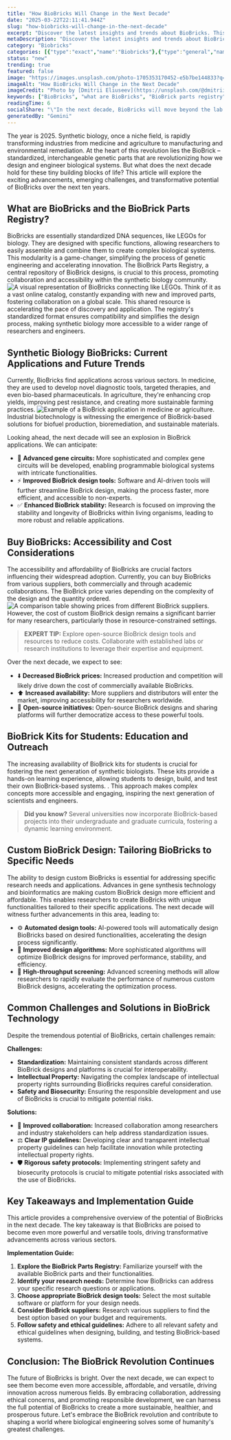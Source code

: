 ```yaml
---
title: "How BioBricks Will Change in the Next Decade"
date: "2025-03-22T22:11:41.944Z"
slug: "how-biobricks-will-change-in-the-next-decade"
excerpt: "Discover the latest insights and trends about BioBricks. This comprehensive guide covers everything you need to know about BioBricks in 2025."
metaDescription: "Discover the latest insights and trends about BioBricks. This comprehensive guide covers everything you need to know about BioBricks in 2025."
category: "Biobricks"
categories: [{"type":"exact","name":"Biobricks"},{"type":"general","name":"Synthetic Biology"},{"type":"medium","name":"Genetic Engineering"},{"type":"specific","name":"Gene Circuits"},{"type":"niche","name":"Metabolic Engineering"}]
status: "new"
trending: true
featured: false
image: "https://images.unsplash.com/photo-1705353170452-e5b7be144833?q=85&w=1200&fit=max&fm=webp&auto=compress"
imageAlt: "How BioBricks Will Change in the Next Decade"
imageCredit: "Photo by [Dmitrii Eliuseev](https://unsplash.com/@dmitriielj) on Unsplash"
keywords: ["BioBricks", "what are BioBricks", "BioBrick parts registry", "synthetic biology BioBricks", "buy BioBricks", "BioBrick applications", "BioBrick kits for students", "BioBrick price", "custom BioBrick design", "BioBrick technology"]
readingTime: 6
socialShare: "\"In the next decade, BioBricks will move beyond the lab and into everyday life, transforming industries and solving global challenges in ways we can barely imagine.\""
generatedBy: "Gemini"
---
```




The year is 2025.  Synthetic biology, once a niche field, is rapidly transforming industries from medicine and agriculture to manufacturing and environmental remediation. At the heart of this revolution lies the BioBrick – standardized, interchangeable genetic parts that are revolutionizing how we design and engineer biological systems. But what does the next decade hold for these tiny building blocks of life?  This article will explore the exciting advancements, emerging challenges, and transformative potential of BioBricks over the next ten years.

## What are BioBricks and the BioBrick Parts Registry?

BioBricks are essentially standardized DNA sequences, like LEGOs for biology.  They are designed with specific functions, allowing researchers to easily assemble and combine them to create complex biological systems.  This modularity is a game-changer, simplifying the process of genetic engineering and accelerating innovation. The BioBrick Parts Registry, a central repository of BioBrick designs, is crucial to this process, promoting collaboration and accessibility within the synthetic biology community.  ![A visual representation of BioBricks connecting like LEGOs](https://images.unsplash.com/photo-1451187580459-43490279c0fa?q=85&w=1200&fit=max&fm=webp&auto=compress).  Think of it as a vast online catalog, constantly expanding with new and improved parts, fostering collaboration on a global scale.  This shared resource is accelerating the pace of discovery and application.  The registry's standardized format ensures compatibility and simplifies the design process, making synthetic biology more accessible to a wider range of researchers and engineers.

## Synthetic Biology BioBricks: Current Applications and Future Trends

Currently, BioBricks find applications across various sectors. In medicine, they are used to develop novel diagnostic tools, targeted therapies, and even bio-based pharmaceuticals.  In agriculture, they're enhancing crop yields, improving pest resistance, and creating more sustainable farming practices.  ![Example of a BioBrick application in medicine or agriculture](https://images.unsplash.com/photo-1484417894907-623942c8ee29?q=85&w=1200&fit=max&fm=webp&auto=compress).  Industrial biotechnology is witnessing the emergence of BioBrick-based solutions for biofuel production, bioremediation, and sustainable materials.

Looking ahead, the next decade will see an explosion in BioBrick applications.  We can anticipate:

* 🔑 **Advanced gene circuits:** More sophisticated and complex gene circuits will be developed, enabling programmable biological systems with intricate functionalities.
* ⚡ **Improved BioBrick design tools:**  Software and AI-driven tools will further streamline BioBrick design, making the process faster, more efficient, and accessible to non-experts.
* ✅ **Enhanced BioBrick stability:** Research is focused on improving the stability and longevity of BioBricks within living organisms, leading to more robust and reliable applications.

## Buy BioBricks: Accessibility and Cost Considerations

The accessibility and affordability of BioBricks are crucial factors influencing their widespread adoption.  Currently, you can buy BioBricks from various suppliers, both commercially and through academic collaborations.  The BioBrick price varies depending on the complexity of the design and the quantity ordered.  ![A comparison table showing prices from different BioBrick suppliers](https://images.unsplash.com/photo-1517976487492-5750f3195933?q=85&w=1200&fit=max&fm=webp&auto=compress).  However, the cost of custom BioBrick design remains a significant barrier for many researchers, particularly those in resource-constrained settings.

> **EXPERT TIP:**  Explore open-source BioBrick design tools and resources to reduce costs. Collaborate with established labs or research institutions to leverage their expertise and equipment.

Over the next decade, we expect to see:

* ⬇️ **Decreased BioBrick prices:**  Increased production and competition will likely drive down the cost of commercially available BioBricks.
* ⬆️ **Increased availability:** More suppliers and distributors will enter the market, improving accessibility for researchers worldwide.
* 🔄 **Open-source initiatives:**  Open-source BioBrick designs and sharing platforms will further democratize access to these powerful tools.

## BioBrick Kits for Students: Education and Outreach

The increasing availability of BioBrick kits for students is crucial for fostering the next generation of synthetic biologists. These kits provide a hands-on learning experience, allowing students to design, build, and test their own BioBrick-based systems. . This approach makes complex concepts more accessible and engaging, inspiring the next generation of scientists and engineers.

> **Did you know?**  Several universities now incorporate BioBrick-based projects into their undergraduate and graduate curricula, fostering a dynamic learning environment.

## Custom BioBrick Design: Tailoring BioBricks to Specific Needs

The ability to design custom BioBricks is essential for addressing specific research needs and applications.  Advances in gene synthesis technology and bioinformatics are making custom BioBrick design more efficient and affordable. This enables researchers to create BioBricks with unique functionalities tailored to their specific applications.  The next decade will witness further advancements in this area, leading to:

* ⚙️ **Automated design tools:** AI-powered tools will automatically design BioBricks based on desired functionalities, accelerating the design process significantly.
* 🧬 **Improved design algorithms:**  More sophisticated algorithms will optimize BioBrick designs for improved performance, stability, and efficiency.
* 🔬 **High-throughput screening:**  Advanced screening methods will allow researchers to rapidly evaluate the performance of numerous custom BioBrick designs, accelerating the optimization process.

## Common Challenges and Solutions in BioBrick Technology

Despite the tremendous potential of BioBricks, certain challenges remain:

**Challenges:**

* **Standardization:** Maintaining consistent standards across different BioBrick designs and platforms is crucial for interoperability.
* **Intellectual Property:**  Navigating the complex landscape of intellectual property rights surrounding BioBricks requires careful consideration.
* **Safety and Biosecurity:**  Ensuring the responsible development and use of BioBricks is crucial to mitigate potential risks.

**Solutions:**

* 🤝 **Improved collaboration:**  Increased collaboration among researchers and industry stakeholders can help address standardization issues.
* ⚖️ **Clear IP guidelines:**  Developing clear and transparent intellectual property guidelines can help facilitate innovation while protecting intellectual property rights.
* 🛡️ **Rigorous safety protocols:**  Implementing stringent safety and biosecurity protocols is crucial to mitigate potential risks associated with the use of BioBricks.

## Key Takeaways and Implementation Guide

This article provides a comprehensive overview of the potential of BioBricks in the next decade.  The key takeaway is that BioBricks are poised to become even more powerful and versatile tools, driving transformative advancements across various sectors.

**Implementation Guide:**

1. **Explore the BioBrick Parts Registry:** Familiarize yourself with the available BioBrick parts and their functionalities.
2. **Identify your research needs:** Determine how BioBricks can address your specific research questions or applications.
3. **Choose appropriate BioBrick design tools:** Select the most suitable software or platform for your design needs.
4. **Consider BioBrick suppliers:** Research various suppliers to find the best option based on your budget and requirements.
5. **Follow safety and ethical guidelines:** Adhere to all relevant safety and ethical guidelines when designing, building, and testing BioBrick-based systems.

## Conclusion: The BioBrick Revolution Continues

The future of BioBricks is bright.  Over the next decade, we can expect to see them become even more accessible, affordable, and versatile, driving innovation across numerous fields.  By embracing collaboration, addressing ethical concerns, and promoting responsible development, we can harness the full potential of BioBricks to create a more sustainable, healthier, and prosperous future.  Let's embrace the BioBrick revolution and contribute to shaping a world where biological engineering solves some of humanity's greatest challenges.

